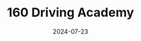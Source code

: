 ---  
layout: startup_page  
title: "160 Driving Academy"  
id: "160drivingacademy.com"  
permalink: "/160drivingacademy160drivingacademy.com07232024/"  
website: "https://www.160drivingacademy.com/"  
funding_round: "Growth Round"  
funding_amount: "$100M"  
investors: "Lafayette Square, Upper90"  
about: "160 Driving Academy is the nation's largest commercial driver training school, offering comprehensive training programs and safety initiatives. They also provide innovative tools like the 160 Driver Score and the Truckers Network platform, addressing the industry's need for safer drivers and efficient hiring processes. This helps improve the safety and efficiency of the trucking industry."  
markets: "Transportation, Logistics, EdTech, Railroad, Trade Shows"  
hq: "Chicago, Illinois, United States"  
founded_year: "2012"  
linkedin: "https://www.linkedin.com/company/160-driving-academy"  
twitter: ""  
instagram: ""  
facebook: "https://www.facebook.com/pg/mislltduk/"  
crunchbase: "https://www.crunchbase.com/organization/160-driving-academy"  
pitchbook: ""  

date_display: "23-Jul-2024"  
date: "2024-07-23"

# SEO Optimization  
meta_title: "160 Driving Academy - Growth Round Funding ($100M)"  
meta_description: "160 Driving Academy, 160 Driving Academy is the nation's largest commercial driver training school, offering comprehensive training programs and safety initiatives. They a..."  
meta_keywords: "160 Driving Academy, Transportation, Logistics, EdTech, Railroad, Trade Shows, Growth Round funding"  
canonical_url: "https://startup.projectstartups.com/160drivingacademy160drivingacademy.com07232024/"  
---
